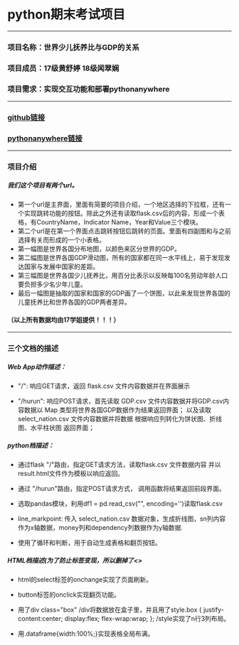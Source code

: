 # python期末考试项目
***

### 项目名称：世界少儿抚养比与GDP的关系
### 项目成员：17级黄舒婷             18级闻翠娴
### 项目需求：实现交互功能和部署pythonanywhere

******

### [github链接](https://github.com/wencuixian/python_finallyproject)
### [pythonanywhere链接](http://wcx1999.pythonanywhere.com/) 

******

### 项目介绍

##### 我们这个项目有两个url。
 * 第一个url是主界面，里面有简要的项目介绍，一个地区选择的下拉框，还有一个实现跳转功能的按钮。除此之外还有读取flask.csv后的内容，形成一个表格，有CountryName，Indicator Name，Year和Value三个模块。
 * 第二个url是在第一个界面点击跳转按钮后跳转的页面。里面有四副图和与之前选择有关而形成的一个小表格。
 * 第一幅图是世界各国分布地图，以颜色来区分世界的GDP。
 * 第二幅图是世界各国GDP滑动图，所有的国家都在同一水平线上，易于发现发达国家与发展中国家的差距。
 * 第三幅图是世界各国少儿抚养比，用百分比表示以反映每100名劳动年龄人口要负担多少名少年儿童。
 * 最后一幅图是抽取的国家和国家的GDP画了一个饼图，以此来发现世界各国的儿童抚养比和世界各国的GDP两者差异。
 #### （以上所有数据均由17学姐提供！！！）

******

### 三个文档的描述

##### Web App动作描述：

* "/": 响应GET请求，返回 flask.csv 文件内容数据并在界面展示

* "/hurun": 响应POST请求，首先读取 GDP.csv 文件内容数据并将GDP.csv内容数据以 Map 类型将世界各国GDP数据作为结果返回界面；
	                        以及读取 select_nation.csv 文件内容数据并将数据 根据响应列转化为饼状图、折线图、水平柱状图 返回界面；
	                        
##### python档描述：

* 通过flask "/"路由，指定GET请求方法，读取flask.csv 文件数据内容 并以result.html文件作为模板以响应返回。

* 通过 "/hurun"路由，指定POST请求方式， 调用函数将结果返回前段界面。

* 选取pandas模块，利用df1 = pd.read_csv("", encoding='')读取flask.csv

* line_markpoint: 传入 select_nation.csv 数据对象，生成折线图，sn列内容作为x轴数据，money列和dependency列数据作为y轴数据.

* 使用了循环和判断，用于自动生成表格和翻页按钮。

##### HTML档描述(为了防止标签变现，所以删掉了<>

* html的select标签的onchange实现了页面刷新。

* button标签的onclick实现翻页功能。

* 用了div class="box"   /div将数据放在盒子里，并且用了style.box { justify-content:center; display:flex; flex-wrap:wrap;  };   /style实现了n行3列布局。

* 用.dataframe{width:100%;}实现表格全局布满。
